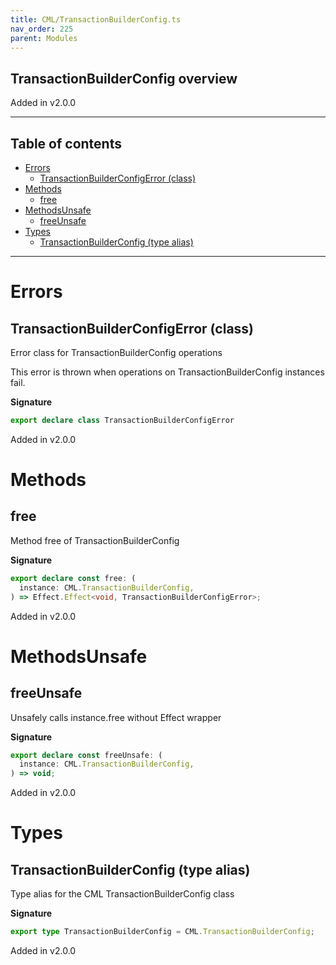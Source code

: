 ```yaml
---
title: CML/TransactionBuilderConfig.ts
nav_order: 225
parent: Modules
---
```


## TransactionBuilderConfig overview

Added in v2.0.0

---

<h2 class="text-delta">Table of contents</h2>

- [Errors](#errors)
  - [TransactionBuilderConfigError (class)](#transactionbuilderconfigerror-class)
- [Methods](#methods)
  - [free](#free)
- [MethodsUnsafe](#methodsunsafe)
  - [freeUnsafe](#freeunsafe)
- [Types](#types)
  - [TransactionBuilderConfig (type alias)](#transactionbuilderconfig-type-alias)

---

# Errors

## TransactionBuilderConfigError (class)

Error class for TransactionBuilderConfig operations

This error is thrown when operations on TransactionBuilderConfig instances fail.

**Signature**

```ts
export declare class TransactionBuilderConfigError
```

Added in v2.0.0

# Methods

## free

Method free of TransactionBuilderConfig

**Signature**

```ts
export declare const free: (
  instance: CML.TransactionBuilderConfig,
) => Effect.Effect<void, TransactionBuilderConfigError>;
```

Added in v2.0.0

# MethodsUnsafe

## freeUnsafe

Unsafely calls instance.free without Effect wrapper

**Signature**

```ts
export declare const freeUnsafe: (
  instance: CML.TransactionBuilderConfig,
) => void;
```

Added in v2.0.0

# Types

## TransactionBuilderConfig (type alias)

Type alias for the CML TransactionBuilderConfig class

**Signature**

```ts
export type TransactionBuilderConfig = CML.TransactionBuilderConfig;
```

Added in v2.0.0
